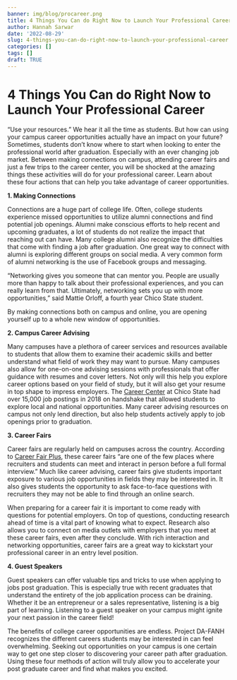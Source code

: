```yaml
---
banner: img/blog/procareer.png
title: 4 Things You Can do Right Now to Launch Your Professional Career
author: Hannah Sarwar
date: '2022-08-29'
slug: 4-things-you-can-do-right-now-to-launch-your-professional-career
categories: []
tags: []
draft: TRUE
---
```


# 4 Things You Can do Right Now to Launch Your Professional Career

“Use your resources.” We hear it all the time as students. But how can using your campus career opportunities actually have an impact on your future? Sometimes, students don’t know where to start when looking to enter the professional world after graduation. Especially with an ever changing job market. Between making connections on campus, attending career fairs and just a few trips to the career center, you will be shocked at the amazing things these activities will do for your professional career. Learn about these four actions that can help you take advantage of career opportunities. 


 **1. Making Connections**

Connections are a huge part of college life. Often, college students experience missed opportunities to utilize alumni connections and find potential job openings. Alumni make conscious efforts to help recent and upcoming graduates, a lot of students do not realize the impact that reaching out can have. Many college alumni also recognize the difficulties that come with finding a job after graduation. One great way to connect with alumni is exploring different groups on social media. A very common form of alumni networking is the use of Facebook groups and messaging. 

“Networking gives you someone that can mentor you. People are usually more than happy to talk about their professional experiences, and you can really learn from that. Ultimately, networking sets you up with more opportunities,” said Mattie Orloff, a fourth year Chico State student. 

By making connections both on campus and online, you are opening yourself up to a whole new window of opportunities. 


**2. Campus Career Advising**

Many campuses have a plethora of career services and resources available to students that allow them to examine their academic skills and better understand what field of work they may want to pursue. Many campuses also allow for one-on-one advising sessions with professionals that offer guidance with resumes and cover letters. Not only will this help you explore career options based on your field of study, but it will also get your resume in top shape to impress employers. The [Career Center](https://www.csuchico.edu/careers/index.shtml) at Chico State had over 15,000 job postings in 2018 on handshake that allowed students to explore local and national opportunities. Many career advising resources on campus not only lend direction, but also help students actively apply to job openings prior to graduation. 


**3. Career Fairs**

Career fairs are regularly held on campuses across the country. According to [Career Fair Plus](https://www.careerfairplus.com/blog/college-career-fairs-so-valuable), these career fairs “are one of the few places where recruiters and students can meet and interact in person before a full formal interview.” Much like career advising, career fairs give students important exposure to various job opportunities in fields they may be interested in. It also gives students the opportunity to ask face-to-face questions with recruiters they may not be able to find through an online search. 

When preparing for a career fair it is important to come ready with questions for potential employers. On top of questions, conducting research ahead of time is a vital part of knowing what to expect. Research also allows you to connect on media outlets with employers that you meet at these career fairs, even after they conclude. With rich interaction and networking opportunities, career fairs are a great way to kickstart your professional career in an entry level position. 


**4. Guest Speakers**

Guest speakers can offer valuable tips and tricks to use when applying to jobs post graduation. This is especially true with recent graduates that understand the entirety of the job application process can be draining. Whether it be an entrepreneur or a sales representative, listening is a big part of learning. Listening to a guest speaker on your campus might ignite your next passion in the career field! 

The benefits of college career opportunities are endless. Project DA-FANH recognizes the different careers students may be interested in can feel overwhelming. Seeking out opportunities on your campus is one certain way to get one step closer to discovering your career path after graduation. Using these four methods of action will truly allow you to accelerate your post graduate career and find what makes you excited. 
